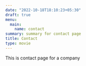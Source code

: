 ```yaml
---
date: "2022-10-18T18:10:23+05:30"
draft: true
menu:
  main:
    name: contact
summary: summary for contact page
title: Contact
type: movie
---
```


This is contact page for a company